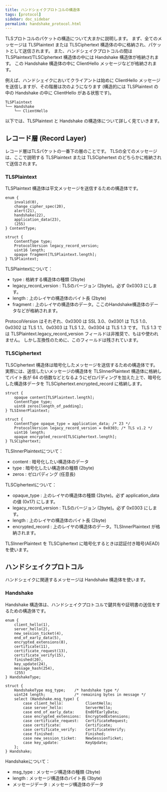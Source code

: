 ```yaml
---
title: ハンドシェイクプロトコルの構造体
tags: [protocol]
sidebar: doc_sidebar
permalink: handshake_protocol.html
---
```


TLSプロトコルのパケットの構造について大まかに説明します。
まず、全てのメッセージは TLSPlaintext または TLSCiphertext 構造体の中に格納され、パケットとして送信されます。
また、ハンドシェイクプロトコルの間は TLSPlaintext/TLSCiphertext 構造体の中には Handshake 構造体が格納されます。
この Handshake 構造体の中に ClientHello メッセージなどが格納されます。

例えば、ハンドシェイクにおいてクライアントは始めに ClientHello メッセージを送信しますが、その階層は次のようになります (構造的には TLSPlaintext の中の Handshake の中に ClientHello がある状態です)。

```
TLSPlaintext
└── Handshake
    └── ClientHello
```

以下では、TLSPlaintext と Handshake の構造体について詳しく見ていきます。

## レコード層 (Record Layer)

レコード層はTLSパケットの一番下の層のことです。
TLSの全てのメッセージは、ここで説明する TLSPlaintext または TLSCiphertext のどちらかに格納されて送信されます。

### TLSPlaintext

TLSPlaintext 構造体は平文メッセージを送信するための構造体です。

```
enum {
    invalid(0),
    change_cipher_spec(20),
    alert(21),
    handshake(22),
    application_data(23),
    (255)
} ContentType;

struct {
    ContentType type;
    ProtocolVersion legacy_record_version;
    uint16 length;
    opaque fragment[TLSPlaintext.length];
} TLSPlaintext;
```

TLSPlaintextについて：

- type : 格納する構造体の種類 (2byte)
- legacy_record_version : TLSのバージョン (2byte)。必ず 0x0303 にします。
- length : 上のレイヤの構造体のバイト長 (2byte)
- fragment : 上のレイヤの構造体のデータ。ここのHandshake構造体のデータなどが格納されます。

ProtocolVersion はそれぞれ、0x0300 は SSL 3.0、0x0301 は TLS 1.0、0x0302 は TLS 1.1、0x0303 は TLS 1.2、0x0304 は TLS 1.3 です。
TLS 1.3 では TLSPlaintext.legacy_record_version フィールドは非推奨で、もはや使われません。
しかし互換性のために、このフィールドは残されています。

### TLSCiphertext

TLSCiphertext 構造体は暗号化したメッセージを送信するための構造体です。
実際には、送信したいメッセージの構造体を TLSInnerPlaintext 構造体に格納してバイト長が 64 の倍数などとなるようにゼロパディングを加えた上で、暗号化した構造体データを TLSCiphertext.encrypted_record に格納します。

```
struct {
    opaque content[TLSPlaintext.length];
    ContentType type;
    uint8 zeros[length_of_padding];
} TLSInnerPlaintext;

struct {
    ContentType opaque_type = application_data; /* 23 */
    ProtocolVersion legacy_record_version = 0x0303; /* TLS v1.2 */
    uint16 length;
    opaque encrypted_record[TLSCiphertext.length];
} TLSCiphertext;
```

TLSInnerPlaintextについて：

- content : 暗号化したい構造体のデータ
- type : 暗号化したい構造体の種類 (2byte)
- zeros : ゼロパディング (任意長)

TLSCiphertextについて：

- opaque_type : 上のレイヤの構造体の種類 (2byte)。必ず application_data の値 (0x17) にします。
- legacy_record_version : TLSのバージョン (2byte)。必ず 0x0303 にします。
- length : 上のレイヤの構造体のバイト長 (2byte)
- encrypted_record : 上のレイヤの構造体のデータ。TLSInnerPlaintext が格納されます。

TLSInnerPlaintext を TLSCiphertext に暗号化するときは認証付き暗号(AEAD)を使います。


## ハンドシェイクプロトコル

ハンドシェイクに関連するメッセージは Handshake 構造体を使います。

### Handshake

Handshake 構造体は、ハンドシェイクプロトコルで鍵共有や証明書の送信をするための構造体です。

```
enum {
    client_hello(1),
    server_hello(2),
    new_session_ticket(4),
    end_of_early_data(5),
    encrypted_extensions(8),
    certificate(11),
    certificate_request(13),
    certificate_verify(15),
    finished(20),
    key_update(24),
    message_hash(254),
    (255)
} HandshakeType;

struct {
    HandshakeType msg_type;    /* handshake type */
    uint24 length;             /* remaining bytes in message */
    select (Handshake.msg_type) {
        case client_hello:          ClientHello;
        case server_hello:          ServerHello;
        case end_of_early_data:     EndOfEarlyData;
        case encrypted_extensions:  EncryptedExtensions;
        case certificate_request:   CertificateRequest;
        case certificate:           Certificate;
        case certificate_verify:    CertificateVerify;
        case finished:              Finished;
        case new_session_ticket:    NewSessionTicket;
        case key_update:            KeyUpdate;
    };
} Handshake;
```

Handshakeについて：

- msg_type : メッセージ構造体の種類 (2byte)
- length : メッセージ構造体のバイト長 (3byte)
- メッセージデータ : メッセージ構造体のデータ
